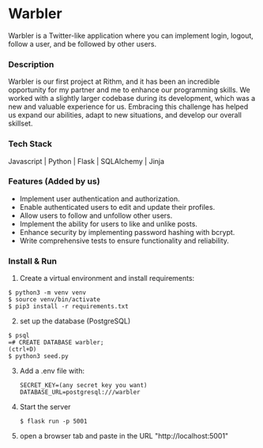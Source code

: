 # Warbler

Warbler is a Twitter-like application where you can implement login, logout, follow a user, and be followed by other users.

### Description

Warbler is our first project at Rithm, and it has been an incredible opportunity for my partner and me to enhance our programming skills. We worked with a slightly larger codebase during its development, which was a new and valuable experience for us. Embracing this challenge has helped us expand our abilities, adapt to new situations, and develop our overall skillset.

### Tech Stack 

Javascript | Python | Flask | SQLAlchemy | Jinja

### Features (Added by us)

- Implement user authentication and authorization.
- Enable authenticated users to edit and update their profiles.
- Allow users to follow and unfollow other users.
- Implement the ability for users to like and unlike posts.
- Enhance security by implementing password hashing with bcrypt.
- Write comprehensive tests to ensure functionality and reliability.

### Install & Run

1. Create a virtual environment and install requirements:
```
$ python3 -m venv venv
$ source venv/bin/activate
$ pip3 install -r requirements.txt
```
2. set up the database (PostgreSQL)

```
$ psql
=# CREATE DATABASE warbler;
(ctrl+D)
$ python3 seed.py
```
3. Add a .env file with:
   ```
   SECRET_KEY=(any secret key you want)
   DATABASE_URL=postgresql:///warbler
   ```
4. Start the server
   ```
   $ flask run -p 5001
   ```
5. open a browser tab and paste in the URL "http://localhost:5001"
   









 
